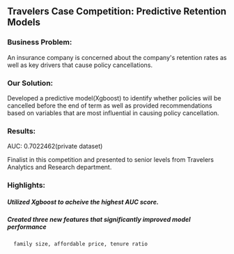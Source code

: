 
## Travelers Case Competition: Predictive Retention Models 

### Business Problem: 
An insurance company is concerned about the company's retention rates as well as key drivers that cause policy cancellations.

### Our Solution: 
Developed a predictive model(Xgboost) to identify whether policies will be cancelled before the end of term as well as provided recommendations based on variables that are most influential in causing policy cancellation. 

### Results: 
AUC: 0.7022462(private dataset)

Finalist in this competition and presented to senior levels from Travelers Analytics and Research department. 

### Highlights:
##### Utilized Xgboost to acheive the highest AUC score.
##### Created three new features that significantly improved model performance
      family size, affordable price, tenure ratio
